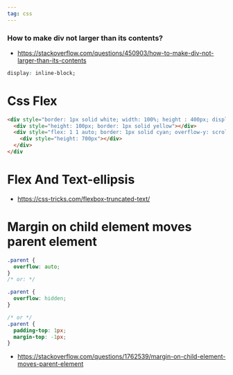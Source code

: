 ```yaml
---
tag: css
---
```


### How to make div not larger than its contents?

- https://stackoverflow.com/questions/450903/how-to-make-div-not-larger-than-its-contents

```css
display: inline-block;
```

# Css Flex

```html
<div style="border: 1px solid white; width: 100%; height : 400px; display:flex; flex-direction: column">
  <div style="height: 100px; border: 1px solid yellow"></div>
  <div style="flex: 1 1 auto; border: 1px solid cyan; overflow-y: scroll">
    <div style="height: 700px"></div>
  </div>
</div
```

# Flex And Text-ellipsis

- https://css-tricks.com/flexbox-truncated-text/

# Margin on child element moves parent element

```css
.parent {
  overflow: auto;
}
/* or: */

.parent {
  overflow: hidden;
}

/* or */
.parent {
  padding-top: 1px;
  margin-top: -1px;
}
```

- https://stackoverflow.com/questions/1762539/margin-on-child-element-moves-parent-element
